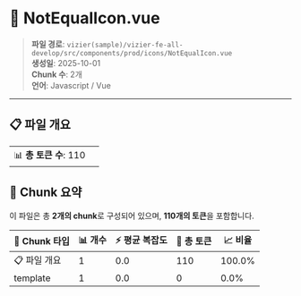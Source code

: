 # 📄 NotEqualIcon.vue

> **파일 경로**: `vizier(sample)/vizier-fe-all-develop/src/components/prod/icons/NotEqualIcon.vue`  
> **생성일**: 2025-10-01  
> **Chunk 수**: 2개  
> **언어**: Javascript / Vue
---


## 📋 파일 개요

| | |
|--|--|
| 📊 **총 토큰 수**: 110 |  |






## 🧩 Chunk 요약

이 파일은 총 **2개의 chunk**로 구성되어 있으며, **110개의 토큰**을 포함합니다.

| 🧩 Chunk 타입 | 📊 개수 | ⚡ 평균 복잡도 | 📝 총 토큰 | 📈 비율 |
|---------------|--------|-------------|----------|--------|
| 📋 파일 개요 | 1 | 0.0 | 110 | 100.0% |
| template | 1 | 0.0 | 0 | 0.0% |


